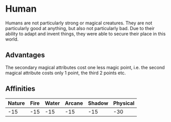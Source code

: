 # Human
Humans are not particularly strong or magical creatures.
They are not particularly good at anything, but also not particularly bad.
Due to their ability to adapt and invent things, they were able to secure their place in this world.

## Advantages
The secondary magical attributes cost one less magic point, 
i.e. the second magical attribute costs only 1 point, the third 2 points etc.

## Affinities
| Nature | Fire | Water | Arcane | Shadow | Physical |
| ------ |----- | ----- | ------ | ------ | -------- |
| -15 | -15 | -15 | -15 | -15 | -30 |